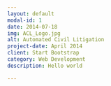 ```yaml
---
layout: default
modal-id: 1
date: 2014-07-18
img: ACL_Logo.jpg
alt: Automated Civil Litigation
project-date: April 2014
client: Start Bootstrap
category: Web Development
description: Hello world

---
```

